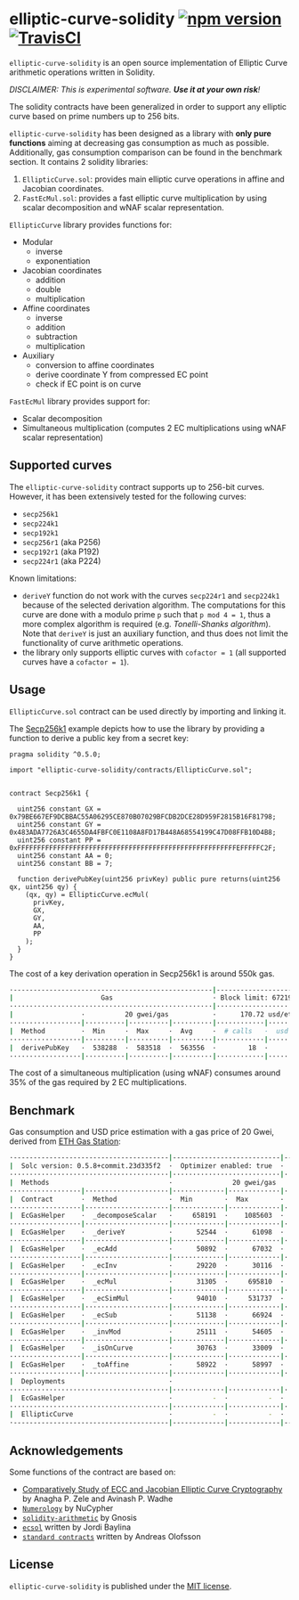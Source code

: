 # elliptic-curve-solidity [![npm version](https://badge.fury.io/js/elliptic-curve-solidity.svg)](https://badge.fury.io/js/elliptic-curve-solidity) [![TravisCI](https://travis-ci.com/witnet/elliptic-curve-solidity.svg?branch=master)](https://travis-ci.com/witnet/elliptic-curve-solidity)

`elliptic-curve-solidity` is an open source implementation of Elliptic Curve arithmetic operations written in Solidity.

_DISCLAIMER: This is experimental software. **Use it at your own risk**!_

The solidity contracts have been generalized in order to support any elliptic curve based on prime numbers up to 256 bits.

`elliptic-curve-solidity` has been designed as a library with **only pure functions** aiming at decreasing gas consumption as much as possible. Additionally, gas consumption comparison can be found in the benchmark section.
It contains 2 solidity libraries:

1. `EllipticCurve.sol`: provides main elliptic curve operations in affine and Jacobian coordinates.
2. `FastEcMul.sol`: provides a fast elliptic curve multiplication by using scalar decomposition and wNAF scalar representation.

`EllipticCurve` library provides functions for:

- Modular
  - inverse
  - exponentiation
- Jacobian coordinates
  - addition
  - double
  - multiplication
- Affine coordinates
  - inverse
  - addition
  - subtraction
  - multiplication
- Auxiliary
  - conversion to affine coordinates
  - derive coordinate Y from compressed EC point
  - check if EC point is on curve

`FastEcMul` library provides support for:

- Scalar decomposition
- Simultaneous multiplication (computes 2 EC multiplications using wNAF scalar representation)

## Supported curves

The `elliptic-curve-solidity` contract supports up to 256-bit curves. However, it has been extensively tested for the following curves:

- `secp256k1`
- `secp224k1`
- `secp192k1`
- `secp256r1` (aka P256)
- `secp192r1` (aka P192)
- `secp224r1` (aka P224)

Known limitations:

- `deriveY` function do not work with the curves `secp224r1` and `secp224k1` because of the selected derivation algorithm. The computations for this curve are done with a modulo prime `p` such that `p mod 4 = 1`, thus a more complex algorithm is required (e.g. *Tonelli-Shanks algorithm*). Note that `deriveY` is just an auxiliary function, and thus does not limit the functionality of curve arithmetic operations.
- the library only supports elliptic curves with `cofactor = 1` (all supported curves have a `cofactor = 1`).

## Usage

`EllipticCurve.sol` contract can be used directly by importing and linking it.

The [Secp256k1](https://github.com/witnet/elliptic-curve-solidity/blob/master/examples/Secp256k1.sol) example depicts how to use the library by providing a function to derive a public key from a secret key:

```solidity
pragma solidity ^0.5.0;

import "elliptic-curve-solidity/contracts/EllipticCurve.sol";


contract Secp256k1 {

  uint256 constant GX = 0x79BE667EF9DCBBAC55A06295CE870B07029BFCDB2DCE28D959F2815B16F81798;
  uint256 constant GY = 0x483ADA7726A3C4655DA4FBFC0E1108A8FD17B448A68554199C47D08FFB10D4B8;
  uint256 constant PP = 0xFFFFFFFFFFFFFFFFFFFFFFFFFFFFFFFFFFFFFFFFFFFFFFFFFFFFFFFEFFFFFC2F;
  uint256 constant AA = 0;
  uint256 constant BB = 7;

  function derivePubKey(uint256 privKey) public pure returns(uint256 qx, uint256 qy) {
    (qx, qy) = EllipticCurve.ecMul(
      privKey,
      GX,
      GY,
      AA,
      PP
    );
  }
}
```

The cost of a key derivation operation in Secp256k1 is around 550k gas.

```bash
·--------------------------------------------------|--------------------------·
|                      Gas                         · Block limit: 6721975 gas │
···················································|···························
|                 ·          20 gwei/gas           ·      170.72 usd/eth      │
··················|··········|··········|··········|············|··············
|  Method         ·  Min     ·  Max     ·  Avg     ·  # calls   ·  usd (avg)  │
··················|··········|··········|··········|············|··············
|  derivePubKey   ·  538288  ·  583518  ·  563556  ·        18  ·       1.92  │
··················|··········|··········|··········|············|··············
```

The cost of a simultaneous multiplication (using wNAF) consumes around 35% of the gas required by 2 EC multiplications.

## Benchmark

Gas consumption and USD price estimation with a gas price of 20 Gwei, derived from [ETH Gas Station](https://ethgasstation.info/):

```bash
·---------------------------------------|---------------------------|-------------|----------------------------·
|  Solc version: 0.5.8+commit.23d335f2  ·  Optimizer enabled: true  ·  Runs: 200  ·  Block limit: 6721975 gas  │
········································|···························|·············|·····························
|  Methods                              ·               20 gwei/gas               ·       169.63 usd/eth       │
··················|·····················|·············|·············|·············|··············|··············
|  Contract       ·  Method             ·  Min        ·  Max        ·  Avg        ·  # calls     ·  usd (avg)  │
··················|·····················|·············|·············|·············|··············|··············
|  EcGasHelper    ·  _decomposeScalar   ·     658191  ·    1085603  ·     943298  ·         134  ·       3.20  │
··················|·····················|·············|·············|·············|··············|··············
|  EcGasHelper    ·  _deriveY           ·      52544  ·      61098  ·      56821  ·           4  ·       0.19  │
··················|·····················|·············|·············|·············|··············|··············
|  EcGasHelper    ·  _ecAdd             ·      50892  ·      67032  ·      59238  ·         468  ·       0.20  │
··················|·····················|·············|·············|·············|··············|··············
|  EcGasHelper    ·  _ecInv             ·      29220  ·      30116  ·      29668  ·           2  ·       0.10  │
··················|·····················|·············|·············|·············|··············|··············
|  EcGasHelper    ·  _ecMul             ·      31305  ·     695810  ·     393472  ·         561  ·       1.33  │
··················|·····················|·············|·············|·············|··············|··············
|  EcGasHelper    ·  _ecSimMul          ·      94010  ·     531737  ·     272883  ·         125  ·       0.93  │
··················|·····················|·············|·············|·············|··············|··············
|  EcGasHelper    ·  _ecSub             ·      51138  ·      66924  ·      59607  ·         228  ·       0.20  │
··················|·····················|·············|·············|·············|··············|··············
|  EcGasHelper    ·  _invMod            ·      25111  ·      54605  ·      44032  ·          12  ·       0.15  │
··················|·····················|·············|·············|·············|··············|··············
|  EcGasHelper    ·  _isOnCurve         ·      30763  ·      33009  ·      31902  ·           8  ·       0.11  │
··················|·····················|·············|·············|·············|··············|··············
|  EcGasHelper    ·  _toAffine          ·      58922  ·      58997  ·      58960  ·           4  ·       0.20  │
··················|·····················|·············|·············|·············|··············|··············
|  Deployments                          ·                                         ·  % of limit  ·             │
········································|·············|·············|·············|··············|··············
|  EcGasHelper                          ·          -  ·          -  ·     690055  ·      10.3 %  ·       2.34  │
········································|·············|·············|·············|··············|··············
|  EllipticCurve                        ·          -  ·          -  ·    1876205  ·      27.9 %  ·       6.40  │
·---------------------------------------|-------------|-------------|-------------|--------------|-------------·
```

## Acknowledgements

Some functions of the contract are based on:

- [Comparatively Study of ECC and Jacobian Elliptic Curve Cryptography](https://pdfs.semanticscholar.org/5c64/29952e08025a9649c2b0ba32518e9a7fb5c2.pdf) by Anagha P. Zele and Avinash P. Wadhe
- [`Numerology`](https://github.com/nucypher/numerology) by NuCypher
- [`solidity-arithmetic`](https://github.com/gnosis/solidity-arithmetic) by Gnosis
- [`ecsol`](https://github.com/jbaylina/ecsol) written by Jordi Baylina
- [`standard contracts`](https://github.com/androlo/standard-contracts) written by Andreas Olofsson

## License

`elliptic-curve-solidity` is published under the [MIT license][license].

[license]: https://github.com/witnet/elliptic-curve-solidity/blob/master/LICENSE
